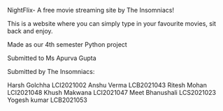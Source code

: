 NightFlix- A free movie streaming site by The Insomniacs!

This is a website where you can simply type in your favourite movies, sit back and enjoy. 

Made as our 4th semester Python project

Submitted to Ms Apurva Gupta

Submitted by The Insomniacs:

Harsh Golchha LCI2021002
Anshu Verma LCB2021043
Ritesh Mohan LCI2021048
Khush Makwana LCI2021047
Meet Bhanushali LCS2021023
Yogesh kumar  LCB2021053